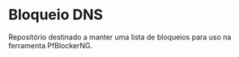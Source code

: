 # Bloqueio DNS
Repositório destinado a manter uma lista de bloqueios para uso na ferramenta PfBlockerNG.
